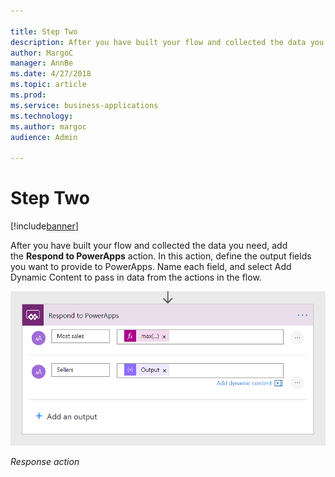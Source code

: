 ```yaml
---

title: Step Two
description: After you have built your flow and collected the data you need, add the **Respond to PowerApps** action.
author: MargoC
manager: AnnBe
ms.date: 4/27/2018
ms.topic: article
ms.prod: 
ms.service: business-applications
ms.technology: 
ms.author: margoc
audience: Admin

---
```

#  Step Two


[!include[banner](../../../../includes/banner.md)]

After you have built your flow and collected the data you need, add
the **Respond to PowerApps** action. In this action, define the output fields
you want to provide to PowerApps. Name each field, and select Add Dynamic
Content to pass in data from the actions in the flow.

![Response action screen](media/step-two-1.png "Response action screen")
<!-- Picture 41 -->


*Response action*
